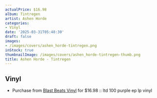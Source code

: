 ```yaml
---
actualPrice: $16.98
album: Tintregen
artist: Ashen Horde
categories:
- Vinyl
date: '2025-03-31T05:48:30'
draft: false
images:
- /images/covers/ashen_horde-tintregen.png
inStock: true
thumbnailImage: /images/covers/ashen_horde-tintregen-thumb.png
title: Ashen Horde - Tintregen
---
```


## Vinyl
* Purchase from [Blast Beats Vinyl](https://blastbeatsvinyl.com/products/signed-ashen-horde-tintregen-ltd-100-purple-ep-lp-vinyl) for $16.98 :: ltd 100 purple ep lp vinyl
